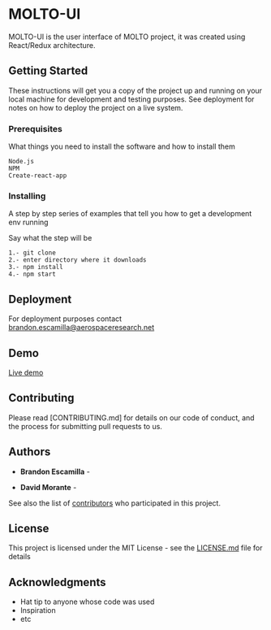 # MOLTO-UI

MOLTO-UI is the user interface of MOLTO project, it was created using React/Redux architecture. 

## Getting Started

These instructions will get you a copy of the project up and running on your local machine for development and testing purposes. See deployment for notes on how to deploy the project on a live system.

### Prerequisites

What things you need to install the software and how to install them

```
Node.js
NPM
Create-react-app
```

### Installing

A step by step series of examples that tell you how to get a development env running

Say what the step will be

```
1.- git clone
2.- enter directory where it downloads
3.- npm install
4.- npm start
```

## Deployment

For deployment purposes contact brandon.escamilla@aerospaceresearch.net

## Demo 

[Live demo](https://molto.netlify.com)

## Contributing

Please read [CONTRIBUTING.md] for details on our code of conduct, and the process for submitting pull requests to us.

## Authors

* **Brandon Escamilla** -

* **David Morante** - 

See also the list of [contributors](https://github.com/your/project/contributors) who participated in this project.

## License

This project is licensed under the MIT License - see the [LICENSE.md](LICENSE.md) file for details

## Acknowledgments

* Hat tip to anyone whose code was used
* Inspiration
* etc
